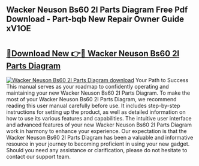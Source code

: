 ## Wacker Neuson Bs60 2I Parts Diagram Free Pdf Download - Part-bqb New Repair Owner Guide xV1OE

# <h2><a href="http://dfjfygp.blite.top/?on=Wacker+Neuson+Bs60+2I+Parts+Diagram">🔗Download New 👉🔴 Wacker Neuson Bs60 2I Parts Diagram</a></h2>

[![Wacker Neuson Bs60 2I Parts Diagram download](https://i.imgur.com/lujVjoI.png)](http://dfjfygp.blite.top/?on=Wacker+Neuson+Bs60+2I+Parts+Diagram)
Your Path to Success This manual serves as your roadmap to confidently operating and maintaining your new Wacker Neuson Bs60 2I Parts Diagram. To make the most of your Wacker Neuson Bs60 2I Parts Diagram, we recommend reading this user manual carefully before use. It includes step-by-step instructions for setting up the product, as well as detailed information on how to use its various features and capabilities. The intuitive user interface and advanced features of your new Wacker Neuson Bs60 2I Parts Diagram work in harmony to enhance your experience. Our expectation is that the Wacker Neuson Bs60 2I Parts Diagram has been a valuable and informative resource in your journey to becoming proficient in using your new gadget. Should you need any assistance or clarification, please do not hesitate to contact our support team.
